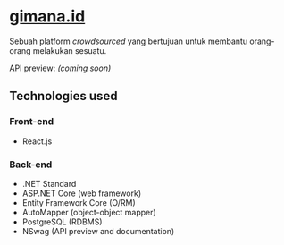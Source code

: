 # [gimana.id](https://gimana.id)

Sebuah platform *crowdsourced* yang bertujuan untuk membantu orang-orang melakukan sesuatu.

API preview: *(coming soon)*

## Technologies used

### Front-end
* React.js  

### Back-end
* .NET Standard
* ASP.NET Core (web framework)
* Entity Framework Core (O/RM)
* AutoMapper (object-object mapper)
* PostgreSQL (RDBMS)
* NSwag (API preview and documentation)
